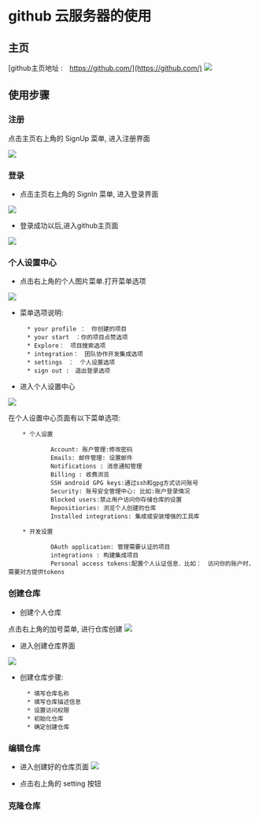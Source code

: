 # github 云服务器的使用

## 主页

[github主页地址 :　https://github.com/](https://github.com/)
![](/assets/github主页面.png)


## 使用步骤

### 注册

点击主页右上角的 SignUp 菜单, 进入注册界面

![](/assets/github注册界面.png)

### 登录

- 点击主页右上角的 SignIn 菜单, 进入登录界面

![](/assets/github登录页面.png)


- 登录成功以后,进入github主页面

![](/assets/登录成功进入个人主页.png)


### 个人设置中心

- 点击右上角的个人图片菜单.打开菜单选项

![](/assets/个人中心菜单.png)

- 菜单选项说明:

        * your profile ：　你创建的项目
        * your start　：你的项目点赞选项
        * Explore：　项目搜索选项
        * integration：　团队协作开发集成选项
        * settings　：　个人设置选项
        * sign out :　退出登录选项
        
        

- 进入个人设置中心

![](/assets/github个人设置中心.png)

在个人设置中心页面有以下菜单选项:

        
        * 个人设置

                Account: 账户管理:修改密码
                Emails: 邮件管理: 设置邮件
                Notifications : 消息通知管理
                Billing : 收费浏览
                SSH android GPG keys:通过ssh和gpg方式访问账号
                Security: 账号安全管理中心: 比如:账户登录情况
                Blocked users:禁止用户访问你存储仓库的设置
                Repositiories: 浏览个人创建的仓库
                Installed integrations: 集成或安装增强的工具库
                
        * 开发设置
        
                OAuth application: 管理需要认证的项目
                integrations : 构建集成项目
                Personal access tokens:配置个人认证信息．比如：　访问你的账户时，需要对方提供tokens
        
        
        
        
        
        
### 创建仓库

- 创建个人仓库

点击右上角的加号菜单, 进行仓库创建
![](/assets/github创建个人仓库.png)

- 进入创建仓库界面

![](/assets/github进入创建仓库的页面.png)

- 创建仓库步骤:

        * 填写仓库名称
        * 填写仓库描述信息
        * 设置访问权限
        * 初始化仓库
        * 确定创建仓库
        

### 编辑仓库

- 进入创建好的仓库页面
![](/assets/github进入仓库页面.png)

- 点击右上角的 setting 按钮





### 克隆仓库


